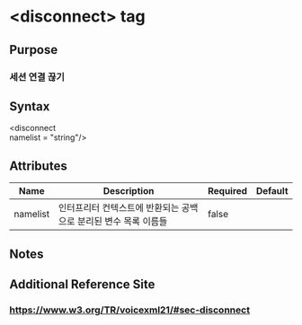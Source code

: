 # \<disconnect> tag
## Purpose 
### 세션 연결 끊기

## Syntax
\<disconnect\
namelist = "string"/>



## Attributes
|Name |Description |Required |Default|
|-----|------------|---------|-------|
|namelist|인터프리터 컨텍스트에 반환되는 공백으로 분리된 변수 목록 이름들|false||

## Notes

## Additional Reference Site
### https://www.w3.org/TR/voicexml21/#sec-disconnect
